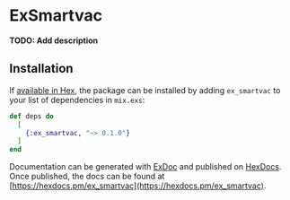 # ExSmartvac

**TODO: Add description**

## Installation

If [available in Hex](https://hex.pm/docs/publish), the package can be installed
by adding `ex_smartvac` to your list of dependencies in `mix.exs`:

```elixir
def deps do
  [
    {:ex_smartvac, "~> 0.1.0"}
  ]
end
```

Documentation can be generated with [ExDoc](https://github.com/elixir-lang/ex_doc)
and published on [HexDocs](https://hexdocs.pm). Once published, the docs can
be found at [https://hexdocs.pm/ex_smartvac](https://hexdocs.pm/ex_smartvac).

